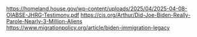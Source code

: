 https://homeland.house.gov/wp-content/uploads/2025/04/2025-04-08-OIABSE-JHRG-Testimony.pdf
https://cis.org/Arthur/Did-Joe-Biden-Really-Parole-Nearly-3-Million-Aliens
https://www.migrationpolicy.org/article/biden-immigration-legacy

